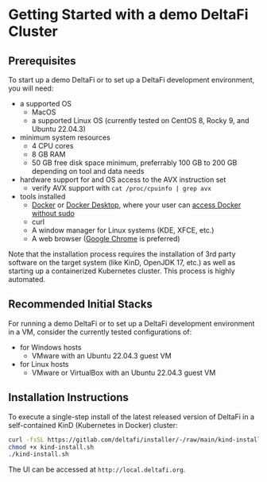 # Getting Started with a demo DeltaFi Cluster

## Prerequisites

To start up a demo DeltaFi or to set up a DeltaFi development environment, you will need:
- a supported OS
   - MacOS
   - a supported Linux OS (currently tested on CentOS 8, Rocky 9, and Ubuntu 22.04.3)
- minimum system resources
   - 4 CPU cores
   - 8 GB RAM
   - 50 GB free disk space minimum, preferrably 100 GB to 200 GB depending on tool and data needs
- hardware support for and OS access to the AVX instruction set
   - verify AVX support with ```cat /proc/cpuinfo | grep avx```
- tools installed
   - [Docker](https://docs.docker.com/engine/install/) or [Docker Desktop](https://docs.docker.com/desktop/), where your user can [access Docker without sudo](https://docs.docker.com/engine/install/linux-postinstall/)
   - curl
   - A window manager for Linux systems (KDE, XFCE, etc.)
   - A web browser ([Google Chrome](https://www.google.com/chrome/) is preferred)

Note that the installation process requires the installation of 3rd party software on the target system (like KinD, OpenJDK 17, etc.) as well as starting up a containerized Kubernetes cluster.  This process is highly automated.

## Recommended Initial Stacks

For running a demo DeltaFi or to set up a DeltaFi development environment in a VM, consider the currently tested configurations of:
- for Windows hosts
   - VMware with an Ubuntu 22.04.3 guest VM
- for Linux hosts
   - VMware or VirtualBox with an Ubuntu 22.04.3 guest VM

## Installation Instructions

To execute a single-step install of the latest released version of DeltaFi in a self-contained KinD (Kubernetes in Docker) cluster:

```bash
curl -fsSL https://gitlab.com/deltafi/installer/-/raw/main/kind-install.sh > kind-install.sh
chmod +x kind-install.sh
./kind-install.sh
```

The UI can be accessed at `http://local.deltafi.org`.
